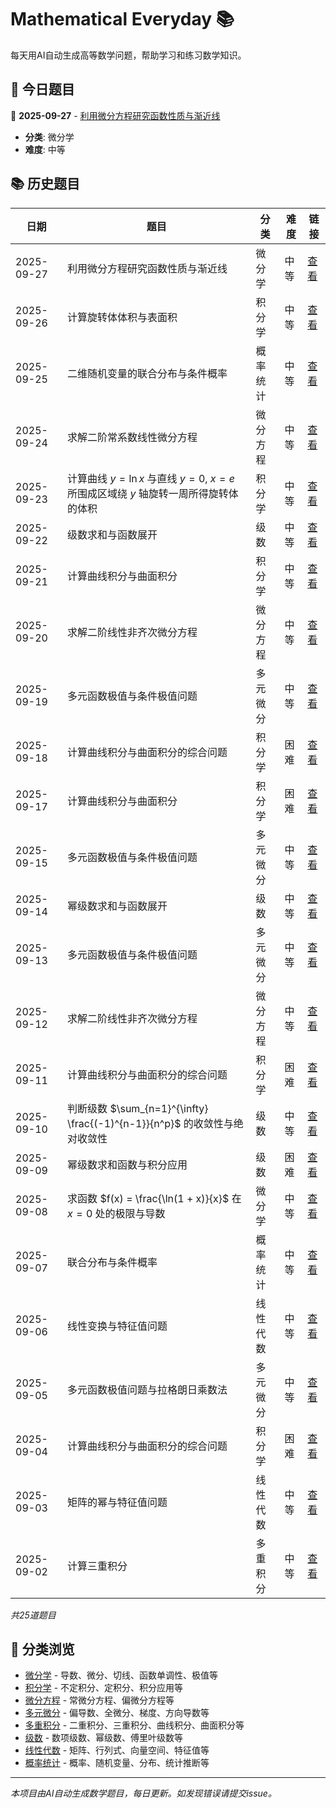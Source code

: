 # Mathematical Everyday 📚

每天用AI自动生成高等数学问题，帮助学习和练习数学知识。

## 📅 今日题目

<!-- TODAY_PROBLEM_PLACEHOLDER -->
📅 **2025-09-27** - [利用微分方程研究函数性质与渐近线](questions/differential/2025-09-27-problem.md)
- **分类**: 微分学
- **难度**: 中等
<!-- END_TODAY_PROBLEM_PLACEHOLDER -->

## 📚 历史题目

<!-- HISTORY_TABLE_PLACEHOLDER -->
| 日期 | 题目 | 分类 | 难度  | 链接 |
|------|------|------|------|------|
| 2025-09-27 | 利用微分方程研究函数性质与渐近线 | 微分学 | 中等 | [查看](questions/differential/2025-09-27-problem.md) |
| 2025-09-26 | 计算旋转体体积与表面积 | 积分学 | 中等 | [查看](questions/integral/2025-09-26-problem.md) |
| 2025-09-25 | 二维随机变量的联合分布与条件概率 | 概率统计 | 中等 | [查看](questions/probability-statistics/2025-09-25-problem.md) |
| 2025-09-24 | 求解二阶常系数线性微分方程 | 微分方程 | 中等 | [查看](questions/differential-equations/2025-09-24-problem.md) |
| 2025-09-23 | 计算曲线 $y = \ln x$ 与直线 $y = 0$, $x = e$ 所围成区域绕 $y$ 轴旋转一周所得旋转体的体积 | 积分学 | 中等 | [查看](questions/integral/2025-09-23-problem.md) |
| 2025-09-22 | 级数求和与函数展开 | 级数 | 中等 | [查看](questions/series/2025-09-22-problem.md) |
| 2025-09-21 | 计算曲线积分与曲面积分 | 积分学 | 中等 | [查看](questions/integral/2025-09-21-problem.md) |
| 2025-09-20 | 求解二阶线性非齐次微分方程 | 微分方程 | 中等 | [查看](questions/differential-equations/2025-09-20-problem.md) |
| 2025-09-19 | 多元函数极值与条件极值问题 | 多元微分 | 中等 | [查看](questions/multivariable-differential/2025-09-19-problem.md) |
| 2025-09-18 | 计算曲线积分与曲面积分的综合问题 | 积分学 | 困难 | [查看](questions/integral/2025-09-18-problem.md) |
| 2025-09-17 | 计算曲线积分与曲面积分 | 积分学 | 困难 | [查看](questions/integral/2025-09-17-problem.md) |
| 2025-09-15 | 多元函数极值与条件极值问题 | 多元微分 | 中等 | [查看](questions/multivariable-differential/2025-09-15-problem.md) |
| 2025-09-14 | 幂级数求和与函数展开 | 级数 | 中等 | [查看](questions/series/2025-09-14-problem.md) |
| 2025-09-13 | 多元函数极值与条件极值问题 | 多元微分 | 中等 | [查看](questions/multivariable-differential/2025-09-13-problem.md) |
| 2025-09-12 | 求解二阶线性非齐次微分方程 | 微分方程 | 中等 | [查看](questions/differential-equations/2025-09-12-problem.md) |
| 2025-09-11 | 计算曲线积分与曲面积分的综合问题 | 积分学 | 困难 | [查看](questions/integral/2025-09-11-problem.md) |
| 2025-09-10 | 判断级数 $\sum_{n=1}^{\infty} \frac{(-1)^{n-1}}{n^p}$ 的收敛性与绝对收敛性 | 级数 | 中等 | [查看](questions/series/2025-09-10-problem.md) |
| 2025-09-09 | 幂级数求和函数与积分应用 | 级数 | 困难 | [查看](questions/series/2025-09-09-problem.md) |
| 2025-09-08 | 求函数 $f(x) = \frac{\ln(1 + x)}{x}$ 在 $x=0$ 处的极限与导数 | 微分学 | 中等 | [查看](questions/differential/2025-09-08-problem.md) |
| 2025-09-07 | 联合分布与条件概率 | 概率统计 | 中等 | [查看](questions/probability-statistics/2025-09-07-problem.md) |
| 2025-09-06 | 线性变换与特征值问题 | 线性代数 | 中等 | [查看](questions/linear-algebra/2025-09-06-problem.md) |
| 2025-09-05 | 多元函数极值问题与拉格朗日乘数法 | 多元微分 | 中等 | [查看](questions/multivariable-differential/2025-09-05-problem.md) |
| 2025-09-04 | 计算曲线积分与曲面积分的综合问题 | 积分学 | 困难 | [查看](questions/integral/2025-09-04-problem.md) |
| 2025-09-03 | 矩阵的幂与特征值问题 | 线性代数 | 中等 | [查看](questions/linear-algebra/2025-09-03-problem.md) |
| 2025-09-02 | 计算三重积分 | 多重积分 | 中等 | [查看](questions/multiple-integrals/2025-09-02-problem.md) |

*共25道题目*
<!-- END_HISTORY_TABLE_PLACEHOLDER -->

## 🔗 分类浏览

- [微分学](questions/differential/) - 导数、微分、切线、函数单调性、极值等
- [积分学](questions/integral/) - 不定积分、定积分、积分应用等  
- [微分方程](questions/differential-equations/) - 常微分方程、偏微分方程等
- [多元微分](questions/multivariable-differential/) - 偏导数、全微分、梯度、方向导数等
- [多重积分](questions/multiple-integrals/) - 二重积分、三重积分、曲线积分、曲面积分等
- [级数](questions/series/) - 数项级数、幂级数、傅里叶级数等
- [线性代数](questions/linear-algebra/) - 矩阵、行列式、向量空间、特征值等
- [概率统计](questions/probability-statistics/) - 概率、随机变量、分布、统计推断等

---

*本项目由AI自动生成数学题目，每日更新。如发现错误请提交issue。*